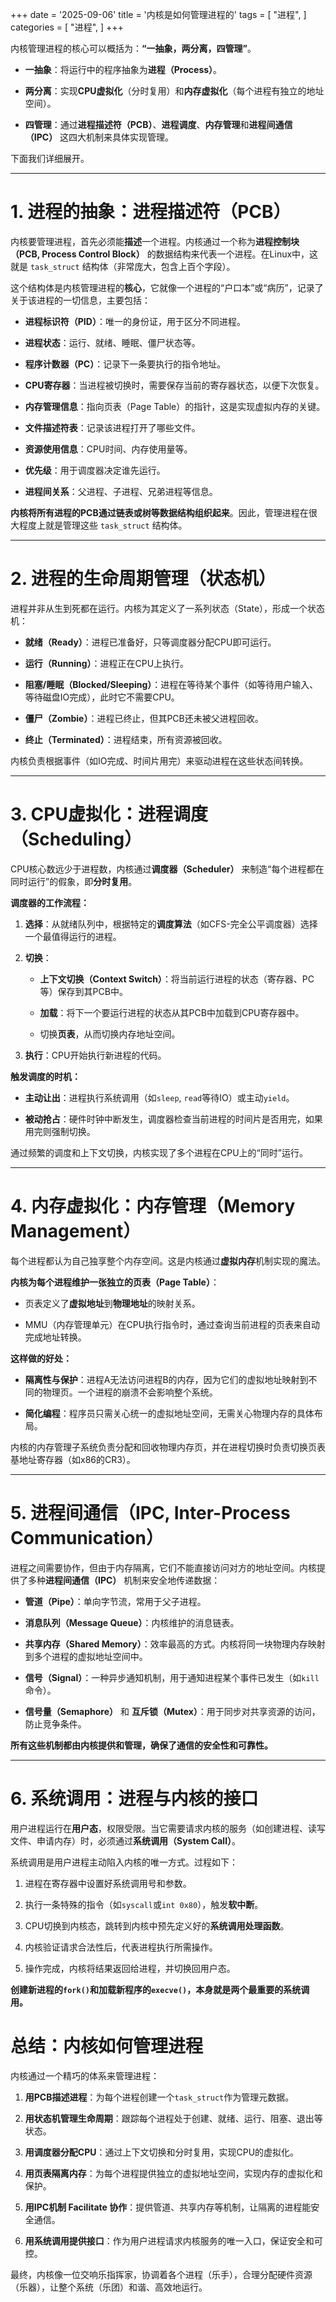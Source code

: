+++
date = '2025-09-06'
title = '内核是如何管理进程的'
tags = [
    "进程",
]
categories = [
    "进程",
]
+++

内核管理进程的核心可以概括为：**“一抽象，两分离，四管理”**。

- **一抽象**：将运行中的程序抽象为**进程（Process）**。
    
- **两分离**：实现**CPU虚拟化**（分时复用）和**内存虚拟化**（每个进程有独立的地址空间）。
    
- **四管理**：通过**进程描述符（PCB）**、**进程调度**、**内存管理**和**进程间通信（IPC）** 这四大机制来具体实现管理。
    

下面我们详细展开。

---

# 1. 进程的抽象：进程描述符（PCB）

内核要管理进程，首先必须能**描述**一个进程。内核通过一个称为**进程控制块（PCB, Process Control Block）** 的数据结构来代表一个进程。在Linux中，这就是 `task_struct` 结构体（非常庞大，包含上百个字段）。

这个结构体是内核管理进程的**核心**，它就像一个进程的“户口本”或“病历”，记录了关于该进程的一切信息，主要包括：

- **进程标识符（PID）**：唯一的身份证，用于区分不同进程。
    
- **进程状态**：运行、就绪、睡眠、僵尸状态等。
    
- **程序计数器（PC）**：记录下一条要执行的指令地址。
    
- **CPU寄存器**：当进程被切换时，需要保存当前的寄存器状态，以便下次恢复。
    
- **内存管理信息**：指向页表（Page Table）的指针，这是实现虚拟内存的关键。
    
- **文件描述符表**：记录该进程打开了哪些文件。
    
- **资源使用信息**：CPU时间、内存使用量等。
    
- **优先级**：用于调度器决定谁先运行。
    
- **进程间关系**：父进程、子进程、兄弟进程等信息。
    

**内核将所有进程的PCB通过链表或树等数据结构组织起来**。因此，管理进程在很大程度上就是管理这些 `task_struct` 结构体。

---

# 2. 进程的生命周期管理（状态机）

进程并非从生到死都在运行。内核为其定义了一系列状态（State），形成一个状态机：

- **就绪（Ready）**：进程已准备好，只等调度器分配CPU即可运行。
    
- **运行（Running）**：进程正在CPU上执行。
    
- **阻塞/睡眠（Blocked/Sleeping）**：进程在等待某个事件（如等待用户输入、等待磁盘IO完成），此时它不需要CPU。
    
- **僵尸（Zombie）**：进程已终止，但其PCB还未被父进程回收。
    
- **终止（Terminated）**：进程结束，所有资源被回收。
    

内核负责根据事件（如IO完成、时间片用完）来驱动进程在这些状态间转换。


---

# 3. CPU虚拟化：进程调度（Scheduling）

CPU核心数远少于进程数，内核通过**调度器（Scheduler）** 来制造“每个进程都在同时运行”的假象，即**分时复用**。

**调度器的工作流程：**

1. **选择**：从就绪队列中，根据特定的**调度算法**（如CFS-完全公平调度器）选择一个最值得运行的进程。
    
2. **切换**：
    
    - **上下文切换（Context Switch）**：将当前运行进程的状态（寄存器、PC等）保存到其PCB中。
        
    - **加载**：将下一个要运行进程的状态从其PCB中加载到CPU寄存器中。
        
    - 切换**页表**，从而切换内存地址空间。
        
3. **执行**：CPU开始执行新进程的代码。
    

**触发调度的时机：**

- **主动让出**：进程执行系统调用（如`sleep`, `read`等待IO）或主动`yield`。
    
- **被动抢占**：硬件时钟中断发生，调度器检查当前进程的时间片是否用完，如果用完则强制切换。
    

通过频繁的调度和上下文切换，内核实现了多个进程在CPU上的“同时”运行。

---

# 4. 内存虚拟化：内存管理（Memory Management）

每个进程都认为自己独享整个内存空间。这是内核通过**虚拟内存**机制实现的魔法。

**内核为每个进程维护一张独立的页表（Page Table）**：

- 页表定义了**虚拟地址**到**物理地址**的映射关系。
    
- MMU（内存管理单元）在CPU执行指令时，通过查询当前进程的页表来自动完成地址转换。
    

**这样做的好处：**

- **隔离性与保护**：进程A无法访问进程B的内存，因为它们的虚拟地址映射到不同的物理页。一个进程的崩溃不会影响整个系统。
    
- **简化编程**：程序员只需关心统一的虚拟地址空间，无需关心物理内存的具体布局。
    

内核的内存管理子系统负责分配和回收物理内存页，并在进程切换时负责切换页表基地址寄存器（如x86的CR3）。

---
# 5. 进程间通信（IPC, Inter-Process Communication）

进程之间需要协作，但由于内存隔离，它们不能直接访问对方的地址空间。内核提供了多种**进程间通信（IPC）** 机制来安全地传递数据：

- **管道（Pipe）**：单向字节流，常用于父子进程。
    
- **消息队列（Message Queue）**：内核维护的消息链表。
    
- **共享内存（Shared Memory）**：效率最高的方式。内核将同一块物理内存映射到多个进程的虚拟地址空间中。
    
- **信号（Signal）**：一种异步通知机制，用于通知进程某个事件已发生（如`kill`命令）。
    
- **信号量（Semaphore）** 和 **互斥锁（Mutex）**：用于同步对共享资源的访问，防止竞争条件。
    

**所有这些机制都由内核提供和管理，确保了通信的安全性和可靠性。**

---
# 6. 系统调用：进程与内核的接口

用户进程运行在**用户态**，权限受限。当它需要请求内核的服务（如创建进程、读写文件、申请内存）时，必须通过**系统调用（System Call）**。

系统调用是用户进程主动陷入内核的唯一方式。过程如下：

1. 进程在寄存器中设置好系统调用号和参数。
    
2. 执行一条特殊的指令（如`syscall`或`int 0x80`），触发**软中断**。
    
3. CPU切换到内核态，跳转到内核中预先定义好的**系统调用处理函数**。
    
4. 内核验证请求合法性后，代表进程执行所需操作。
    
5. 操作完成，内核将结果返回给进程，并切换回用户态。
    

**创建新进程的`fork()`和加载新程序的`execve()`，本身就是两个最重要的系统调用。**

# 总结：内核如何管理进程

内核通过一个精巧的体系来管理进程：

1. **用PCB描述进程**：为每个进程创建一个`task_struct`作为管理元数据。
    
2. **用状态机管理生命周期**：跟踪每个进程处于创建、就绪、运行、阻塞、退出等状态。
    
3. **用调度器分配CPU**：通过上下文切换和分时复用，实现CPU的虚拟化。
    
4. **用页表隔离内存**：为每个进程提供独立的虚拟地址空间，实现内存的虚拟化和保护。
    
5. **用IPC机制 Facilitate 协作**：提供管道、共享内存等机制，让隔离的进程能安全通信。
    
6. **用系统调用提供接口**：作为用户进程请求内核服务的唯一入口，保证安全和可控。
    

最终，内核像一位交响乐指挥家，协调着各个进程（乐手），合理分配硬件资源（乐器），让整个系统（乐团）和谐、高效地运行。
